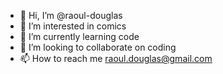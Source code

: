 - 👋 Hi, I’m @raoul-douglas
- 👀 I’m interested in comics
- 🌱 I’m currently learning code
- 💞️ I’m looking to collaborate on coding
- 📫 How to reach me raoul.douglas@gmail.com

<!---
raoul-douglas/raoul-douglas is a ✨ special ✨ repository because its `README.md` (this file) appears on your GitHub profile.
You can click the Preview link to take a look at your changes.
--->
